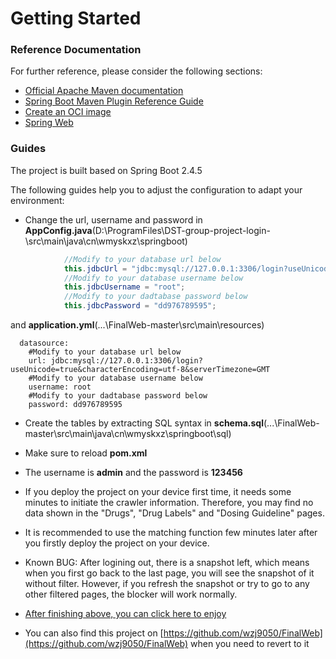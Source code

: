 # Getting Started

### Reference Documentation

For further reference, please consider the following sections:

* [Official Apache Maven documentation](https://maven.apache.org/guides/index.html)
* [Spring Boot Maven Plugin Reference Guide](https://docs.spring.io/spring-boot/docs/2.4.5/maven-plugin/reference/html/)
* [Create an OCI image](https://docs.spring.io/spring-boot/docs/2.4.5/maven-plugin/reference/html/#build-image)
* [Spring Web](https://docs.spring.io/spring-boot/docs/2.4.5/reference/htmlsingle/#boot-features-developing-web-applications)

### Guides
The project is built based on Spring Boot 2.4.5 

The following guides help you to adjust the configuration to adapt your environment:
* Change the url, username and password in **AppConfig.java**(D:\ProgramFiles\DST-group-project-login-\src\main\java\cn\wmyskxz\springboot\) 
```java
            //Modify to your database url below
            this.jdbcUrl = "jdbc:mysql://127.0.0.1:3306/login?useUnicode=true&characterEncoding=utf-8&serverTimezone=GMT&useSSL=false";
            //Modify to your database username below          
            this.jdbcUsername = "root";
            //Modify to your dadtabase password below
            this.jdbcPassword = "dd976789595";
```
   and **application.yml**(...\FinalWeb-master\src\main\resources)
```thymeleafexpressions
  datasource:
    #Modify to your database url below
    url: jdbc:mysql://127.0.0.1:3306/login?useUnicode=true&characterEncoding=utf-8&serverTimezone=GMT
    #Modify to your database username below
    username: root
    #Modify to your dadtabase password below
    password: dd976789595
```
* Create the tables by extracting SQL syntax in **schema.sql**(...\FinalWeb-master\src\main\java\cn\wmyskxz\springboot\sql)
* Make sure to reload **pom.xml**
* The username is **admin** and the password is **123456**
* If you deploy the project on your device first time, it needs some minutes to initiate the crawler information. Therefore, you may find no data shown in the "Drugs", "Drug Labels" and "Dosing Guideline" pages. 
* It is recommended to use the matching function few minutes later after you firstly deploy the project on your device.
* Known BUG: After logining out, there is a snapshot left, which means when you first go back to the last page, you will see the snapshot of it without filter. However, if you refresh the snapshot or try to go to any other filtered pages, the blocker will work normally.

* [After finishing above, you can click here to enjoy](http://localhost:8080/login)
* You can also find this project on [https://github.com/wzj9050/FinalWeb](https://github.com/wzj9050/FinalWeb) when you need to revert to it


